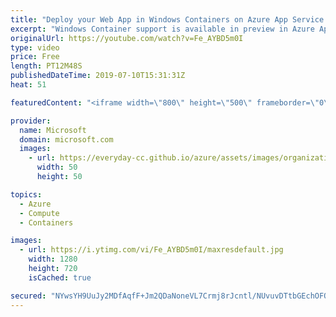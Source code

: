 ```yaml
---
title: "Deploy your Web App in Windows Containers on Azure App Service | Azure Friday"
excerpt: "Windows Container support is available in preview in Azure App Service. By deploying applications via Windows Containers in Azure App Service you can install your dependencies inside the container, call APIs currently blocked by the Azure App Service sandbox and use the power of containers to migrate"
originalUrl: https://youtube.com/watch?v=Fe_AYBD5m0I
type: video
price: Free
length: PT12M48S
publishedDateTime: 2019-07-10T15:31:31Z
heat: 51

featuredContent: "<iframe width=\"800\" height=\"500\" frameborder=\"0\" src=\"https://www.youtube.com/embed/Fe_AYBD5m0I\" allow=\"accelerometer; autoplay; encrypted-media; gyroscope; picture-in-picture\" allowfullscreen></iframe>"

provider:
  name: Microsoft
  domain: microsoft.com
  images:
    - url: https://everyday-cc.github.io/azure/assets/images/organizations/microsoft.com-50x50.jpg
      width: 50
      height: 50

topics:
  - Azure
  - Compute
  - Containers

images:
  - url: https://i.ytimg.com/vi/Fe_AYBD5m0I/maxresdefault.jpg
    width: 1280
    height: 720
    isCached: true

secured: "NYwsYH9UuJy2MDfAqfF+Jm2QDaNoneVL7Crmj8rJcntl/NUvuvDTtbGEchOFQprKJ46/VCxMqlpfZFwx2NgWtIV4jbSudPK9Ky8tsjbjHma77eRCspKbqjHHRhunCexK88vMDMLtSEtHidhFoFUgGkpk3IrvEernGmitQGxEDIZEEVY5ohG/fXLhES/nQ0hfmNpW5ZxcuwlSxV43NKlzkoUX2tRrXSbD3RJivUuJIBnZQwn3aCTTd1dFH2AXbJwCoaHdqF4TAoCwnZ8qnI/21l0L4ftv2Gg3JKJQTHERHiImTTJBlKuvKSTZWPLfixUrrar+3lS0eNKXnlju8Cbky47HJ7thxc27MO+qMfU3PeZR8nHHmILNdRSTPUXghY85BSsvk4NHGz9LntFW5ZpSm+g0zsCDhXOUHgDRDBuEZV4=;SYLV9SPCt53CjUZZi9de2A=="
---
```


